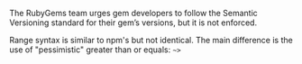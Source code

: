 The RubyGems team urges gem developers to follow the Semantic Versioning standard for their gem’s versions, but it is not enforced.

Range syntax is similar to npm's but not identical. The main difference is the use of "pessimistic" greater than or equals: `~>`
